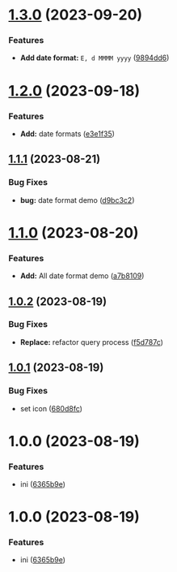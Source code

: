 # [1.3.0](https://github.com/YU000jp/logseq-plugin-legacy-date-format/compare/v1.2.0...v1.3.0) (2023-09-20)


### Features

* **Add date format:** `E, d MMMM yyyy` ([9894dd6](https://github.com/YU000jp/logseq-plugin-legacy-date-format/commit/9894dd628433ec4b2199bc3c6eca93e2029d62a3))

# [1.2.0](https://github.com/YU000jp/logseq-plugin-legacy-date-format/compare/v1.1.1...v1.2.0) (2023-09-18)


### Features

* **Add:** date formats ([e3e1f35](https://github.com/YU000jp/logseq-plugin-legacy-date-format/commit/e3e1f35e544e8848a2e8d0525e170eea813294c9))

## [1.1.1](https://github.com/YU000jp/logseq-plugin-legacy-date-format/compare/v1.1.0...v1.1.1) (2023-08-21)


### Bug Fixes

* **bug:** date format demo ([d9bc3c2](https://github.com/YU000jp/logseq-plugin-legacy-date-format/commit/d9bc3c2465b5cbfe6dc7ac90fc3149462e15f24c))

# [1.1.0](https://github.com/YU000jp/logseq-plugin-legacy-date-format/compare/v1.0.2...v1.1.0) (2023-08-20)


### Features

* **Add:** All date format demo ([a7b8109](https://github.com/YU000jp/logseq-plugin-legacy-date-format/commit/a7b8109dfe03d5acbde10a4c2da9688b1f5d68c7))

## [1.0.2](https://github.com/YU000jp/logseq-plugin-legacy-date-format/compare/v1.0.1...v1.0.2) (2023-08-19)


### Bug Fixes

* **Replace:** refactor query process ([f5d787c](https://github.com/YU000jp/logseq-plugin-legacy-date-format/commit/f5d787c5e7b4b67200107ff10dd87beaf5499155))

## [1.0.1](https://github.com/YU000jp/logseq-plugin-legacy-date-format/compare/v1.0.0...v1.0.1) (2023-08-19)


### Bug Fixes

* set icon ([680d8fc](https://github.com/YU000jp/logseq-plugin-legacy-date-format/commit/680d8fc0622134e43c988cb0ab3fabd61e2f421e))

# 1.0.0 (2023-08-19)


### Features

* ini ([6365b9e](https://github.com/YU000jp/logseq-plugin-legacy-date-format/commit/6365b9e8ba01e90749f99ae092da3f98cdb079dc))

# 1.0.0 (2023-08-19)


### Features

* ini ([6365b9e](https://github.com/YU000jp/logseq-plugin-legacy-date-format/commit/6365b9e8ba01e90749f99ae092da3f98cdb079dc))
